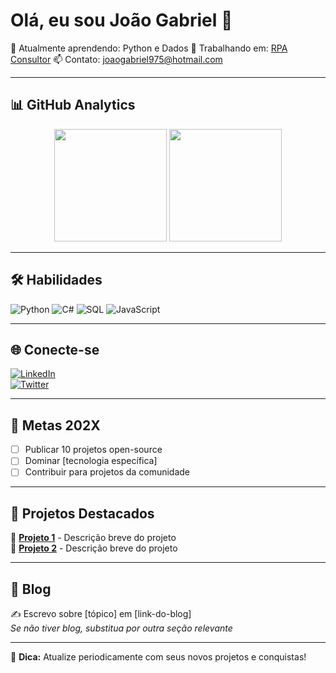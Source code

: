 # Olá, eu sou João Gabriel 👋  
🌱 Atualmente aprendendo: Python e Dados
🔭 Trabalhando em: [RPA Consultor](https://github.com/JoaoGRSilva/RPA_Consultor)
📫 Contato: joaogabriel975@hotmail.com

---

## 📊 GitHub Analytics  
<div align="center">  
  <img height="180em" src="https://github-readme-stats.vercel.app/api?username=JoaoGRSilva&show_icons=true&theme=dracula&include_all_commits=true&count_private=true"/>  
  <img height="180em" src="https://github-readme-stats.vercel.app/api/top-langs/?username=JoaoGRSilva&layout=compact&langs_count=7&theme=dracula"/>  
</div>  

---

## 🛠 Habilidades  
![Python](https://img.shields.io/badge/Python-3776AB?style=for-the-badge&logo=python&logoColor=white)
![C#](https://img.shields.io/badge/C%23-239120?style=for-the-badge&logo=c-sharp&logoColor=white)
![SQL](https://img.shields.io/badge/SQL-4479A1?style=for-the-badge&logo=mysql&logoColor=white)
![JavaScript](https://img.shields.io/badge/JavaScript-F7DF1E?style=for-the-badge&logo=javascript&logoColor=black)

---

## 🌐 Conecte-se  
[![LinkedIn](https://img.shields.io/badge/LinkedIn-0077B5?logo=linkedin&logoColor=white)](https://linkedin.com/in/seu-perfil)  
[![Twitter](https://img.shields.io/badge/Twitter-1DA1F2?logo=twitter&logoColor=white)](https://twitter.com/seu-perfil)  

---

## 🎯 Metas 202X  
- [ ] Publicar 10 projetos open-source  
- [ ] Dominar [tecnologia específica]  
- [ ] Contribuir para projetos da comunidade  

---

## 📌 Projetos Destacados  
🔹 **[Projeto 1](https://github.com/SEU-USUÁRIO/projeto1)** - Descrição breve do projeto  
🔹 **[Projeto 2](https://github.com/SEU-USUÁRIO/projeto2)** - Descrição breve do projeto  

---

## 📝 Blog  
✍️ Escrevo sobre [tópico] em [link-do-blog]  
*Se não tiver blog, substitua por outra seção relevante*

---

📌 **Dica:** Atualize periodicamente com seus novos projetos e conquistas!  
